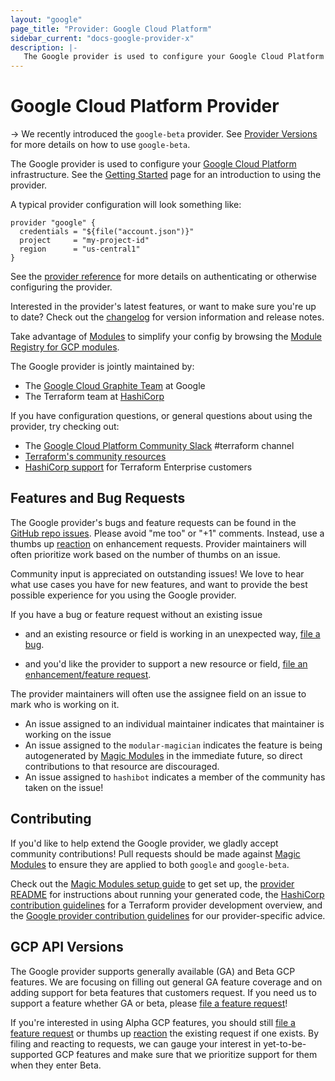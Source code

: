 ```yaml
---
layout: "google"
page_title: "Provider: Google Cloud Platform"
sidebar_current: "docs-google-provider-x"
description: |-
   The Google provider is used to configure your Google Cloud Platform infrastructure
---
```


# Google Cloud Platform Provider

-> We recently introduced the `google-beta` provider. See [Provider Versions](https://terraform.io/docs/providers/google/provider_versions.html)
for more details on how to use `google-beta`.

The Google provider is used to configure your [Google Cloud Platform](https://cloud.google.com/) infrastructure. 
See the [Getting Started](/docs/providers/google/getting_started.html) page for an introduction to using the provider.

A typical provider configuration will look something like:

```hcl
provider "google" {
  credentials = "${file("account.json")}"
  project     = "my-project-id"
  region      = "us-central1"
}
```

See the [provider reference](/docs/providers/google/provider_reference.html)
for more details on authenticating or otherwise configuring the provider.

Interested in the provider's latest features, or want to make sure you're up to date?
Check out the [changelog](https://github.com/terraform-providers/terraform-provider-google/blob/master/CHANGELOG.md)
for version information and release notes.

Take advantage of [Modules](https://www.terraform.io/docs/modules/index.html)
to simplify your config by browsing the [Module Registry for GCP modules](https://registry.terraform.io/browse?provider=google).

The Google provider is jointly maintained by:

* The [Google Cloud Graphite Team](https://cloudplatform.googleblog.com/2017/03/partnering-on-open-source-Google-and-HashiCorp-engineers-on-managing-GCP-infrastructure.html) at Google
* The Terraform team at [HashiCorp](https://www.hashicorp.com/)

If you have configuration questions, or general questions about using the provider, try checking out:

* The [Google Cloud Platform Community Slack](https://gcp-slack.appspot.com/) #terraform channel
* [Terraform's community resources](https://www.terraform.io/docs/extend/community/index.html)
* [HashiCorp support](https://support.hashicorp.com) for Terraform Enterprise customers

## Features and Bug Requests

The Google provider's bugs and feature requests can be found in the [GitHub repo issues](https://github.com/terraform-providers/terraform-provider-google/issues).
Please avoid "me too" or "+1" comments. Instead, use a thumbs up [reaction](https://blog.github.com/2016-03-10-add-reactions-to-pull-requests-issues-and-comments/)
on enhancement requests. Provider maintainers will often prioritize work based on the
number of thumbs on an issue.

Community input is appreciated on outstanding issues! We love to hear what use
cases you have for new features, and want to provide the best possible
experience for you using the Google provider.

If you have a bug or feature request without an existing issue

* and an existing resource or field is working in an unexpected way, [file a bug](https://github.com/terraform-providers/terraform-provider-google/issues/new?template=bug.md).

* and you'd like the provider to support a new resource or field, [file an enhancement/feature request](https://github.com/terraform-providers/terraform-provider-google/issues/new?template=enhancement.md).

The provider maintainers will often use the assignee field on an issue to mark
who is working on it.

* An issue assigned to an individual maintainer indicates that maintainer is working
on the issue
* An issue assigned to the `modular-magician` indicates the feature is being
autogenerated by [Magic Modules](https://github.com/GoogleCloudPlatform/magic-modules)
in the immediate future, so direct contributions to that resource are discouraged.
* An issue assigned to `hashibot` indicates a member of the community has taken on
the issue!

## Contributing

If you'd like to help extend the Google provider, we gladly accept community
contributions! Pull requests should be made against [Magic Modules](https://github.com/GoogleCloudPlatform/magic-modules)
to ensure they are applied to both `google` and `google-beta`.

Check out the [Magic Modules setup guide](https://github.com/GoogleCloudPlatform/magic-modules#one-time-setup) to get set up, the [provider README](https://github.com/terraform-providers/terraform-provider-google)
for instructions about running your generated code, the [HashiCorp contribution guidelines](https://github.com/hashicorp/terraform/blob/master/.github/CONTRIBUTING.md)
for a Terraform provider development overview, and the [Google provider contribution guidelines](https://github.com/terraform-providers/terraform-provider-google/blob/master/.github/CONTRIBUTING.md)
for our provider-specific advice.

## GCP API Versions

The Google provider supports generally available (GA) and Beta GCP features. We
are focusing on filling out general GA feature coverage and on adding support
for beta features that customers request. If you need us to support a feature
whether GA or beta, please [file a feature request](https://github.com/terraform-providers/terraform-provider-google/issues/new?template=enhancement.md)!

If you're interested in using Alpha GCP features, you should still [file a feature request](https://github.com/terraform-providers/terraform-provider-google/issues/new?template=enhancement.md)
or thumbs up [reaction](https://blog.github.com/2016-03-10-add-reactions-to-pull-requests-issues-and-comments/)
the existing request if one exists. By filing and reacting to requests, we can
gauge your interest in yet-to-be-supported GCP features and make sure that we
prioritize support for them when they enter Beta.
